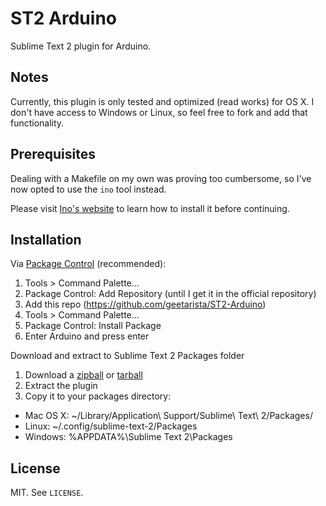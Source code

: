 # ST2 Arduino

Sublime Text 2 plugin for Arduino.

## Notes

Currently, this plugin is only tested and optimized (read works) for OS X. I don't have access to Windows or Linux, so feel free to fork and add that functionality.

## Prerequisites

Dealing with a Makefile on my own was proving too cumbersome, so I've now opted to use the `ino` tool instead.

Please visit [Ino's website](http://inotool.org/) to learn how to install it before continuing.

## Installation

Via [Package Control](http://wbond.net/sublime_packages/package_control) (recommended):

1. Tools > Command Palette...
2. Package Control: Add Repository (until I get it in the official repository)
3. Add this repo (https://github.com/geetarista/ST2-Arduino)
4. Tools > Command Palette...
5. Package Control: Install Package
6. Enter Arduino and press enter

Download and extract to Sublime Text 2 Packages folder

1. Download a [zipball](https://github.com/geetarista/ST2-Arduino/zipball/master) or [tarball](https://github.com/geetarista/ST2-Arduino/tarball/master)
2. Extract the plugin
3. Copy it to your packages directory:
  * Mac OS X: ~/Library/Application\ Support/Sublime\ Text\ 2/Packages/
  * Linux: ~/.config/sublime-text-2/Packages
  * Windows: %APPDATA%\Sublime Text 2\Packages

## License

MIT. See `LICENSE`.

